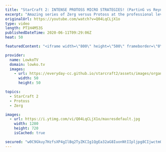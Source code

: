 ```yaml
---
title: "StarCraft 2: INTENSE PROTOSS MICRO STRATEGIES! (PartinG vs Reynor)"
excerpt: "Amazing series of Zerg versus Protoss at the professional level of StarCraft 2. In this match between PartinG and Reynor we see PartinG go for some uncommon strategies. He opens up very aggressively with Photon Cannons regularly and then transitions towards an army that is extremely micro heavy, but"
originalUrl: https://youtube.com/watch?v=Q04LqCLjX1o
type: video
length: PT1H4M53S
publishedDateTime: 2020-06-11T09:29:06Z
heat: 50

featuredContent: "<iframe width=\"800\" height=\"500\" frameborder=\"0\" src=\"https://www.youtube.com/embed/Q04LqCLjX1o\" allow=\"accelerometer; autoplay; encrypted-media; gyroscope; picture-in-picture\" allowfullscreen></iframe>"

provider:
  name: LowkoTV
  domain: lowko.tv
  images:
    - url: https://everyday-cc.github.io/starcraft2/assets/images/organizations/lowko.tv-50x50.jpg
      width: 50
      height: 50

topics:
  - StarCraft 2
  - Protoss
  - Zerg

images:
  - url: https://i.ytimg.com/vi/Q04LqCLjX1o/maxresdefault.jpg
    width: 1280
    height: 720
    isCached: true

secured: "w0C9Gkuy7HzfsXP4gIlBq2TyZKCIg1QgEa32aG8IuonNtIIpljpg8CIjwctmQAXs8wZwZhbxTHPkKwkkFkVJq/jOtRDs6ASLPF+iA11AYLQrrlsFc36N2y/VKhh/aeSObDq2WGdONgsZHLEGu2etODHex0OjnJlD2Z2mXW9bzRyqx0muXOyUW6fKpjGsjMERb4I7L757EUfbyf+bMWXu8LE6+WUmbAp95ED4IKZyDL1pkhX3NvCmzYNip/0OFpsJk9g9GVhnR4sD0bKqmjkgSDNcf2l9nGG9orRcGVj4iUXBfcocKU6D90lvoln4OU+J6/lNQIEpBLBdPT90kjuYqA0OsLopSJ855Xs3W2SYKUKHnibvntIZy0HoL8erpprFp8acb/Ps1RCdP1mKKBCTEVcQSKe4x2VKJBzGQDPx3eSYpx0bKdiswX9f0KI8cIEj;zXt7tUGuZfEfV/NgTOPSUw=="
---
```


